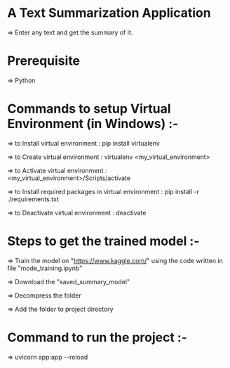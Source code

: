 # A Text Summarization Application
=> Enter any text and get the summary of it.


# Prerequisite
=> Python


# Commands to setup Virtual Environment (in Windows) :-

=> to Install virtual environment : pip install virtualenv

=> to Create virtual environment : virtualenv <my_virtual_environment>

=> to Activate virtual environment : <my_virtual_environment>/Scripts/activate

=> to Install required packages in virtual environment : pip install -r ./requirements.txt

=> to Deactivate virtual environment : deactivate


# Steps to get the trained model :-

=> Train the model on "https://www.kaggle.com/" using the code written in file "mode_training.ipynb"

=> Download the "saved_summary_model"

=> Decompress the folder

=> Add the folder to project directory


# Command to run the project :-

=> uvicorn app:app --reload
